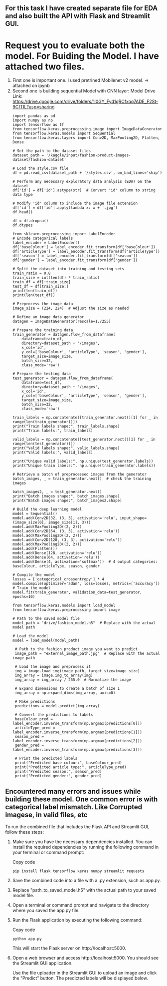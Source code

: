 ## For this task I have created separate file for EDA and also built the API with Flask and Streamlit GUI.

# Request you to evaluate both the model. For Buiding the Model. I have attached two files. 
   1) First one is important one. I used pretrined Mobilenet v2 model. -> attached on ipynb 
   2) Second one is building sequential Model with CNN layer:
        Model Drive Link: https://drive.google.com/drive/folders/1l0GY_Fyd1gRCfxqq7ADE_F2St-9CfTIL?usp=sharing
        ```
        import pandas as pd
        import numpy as np
        import tensorflow as tf
        from tensorflow.keras.preprocessing.image import ImageDataGenerator
        from tensorflow.keras.models import Sequential
        from tensorflow.keras.layers import Conv2D, MaxPooling2D, Flatten, Dense
        
        # Set the path to the dataset files
        dataset_path = '/kaggle/input/fashion-product-images-dataset/fashion-dataset'

        # Load the style.csv file
        df = pd.read_csv(dataset_path + '/styles.csv', on_bad_lines='skip')
       
        # Perform any necessary exploratory data analysis (EDA) on the dataset
        df['id'] = df['id'].astype(str)  # Convert 'id' column to string data type

        # Modify 'id' column to include the image file extension
        df['id'] = df['id'].apply(lambda x: x + '.jpg')
        df.head()
        
        df = df.dropna()
        df.dtypes
        
        from sklearn.preprocessing import LabelEncoder
        # Encode categorical labels
        label_encoder = LabelEncoder()
        df['baseColour'] = label_encoder.fit_transform(df['baseColour'])
        df['articleType'] = label_encoder.fit_transform(df['articleType'])
        df['season'] = label_encoder.fit_transform(df['season'])
        df['gender'] = label_encoder.fit_transform(df['gender'])

        # Split the dataset into training and testing sets
        train_ratio = 0.8
        train_size = int(len(df) * train_ratio)
        train_df = df[:train_size]
        test_df = df[train_size:]
        print(len(train_df))
        print(len(test_df))
        
        # Preprocess the image data
        image_size = (224, 224)  # Adjust the size as needed

        # Define an image data generator
        datagen = ImageDataGenerator(rescale=1./255)

        # Prepare the training data
        train_generator = datagen.flow_from_dataframe(
            dataframe=train_df,
            directory=dataset_path + '/images',
            x_col='id',
            y_col=['baseColour', 'articleType', 'season', 'gender'],
            target_size=image_size,
            batch_size=32,
            class_mode='raw')

        # Prepare the testing data
        test_generator = datagen.flow_from_dataframe(
            dataframe=test_df,
            directory=dataset_path + '/images',
            x_col='id',
            y_col=['baseColour', 'articleType', 'season', 'gender'],
            target_size=image_size,
            batch_size=32,
            class_mode='raw')
            
        train_labels = np.concatenate([train_generator.next()[1] for _ in range(len(train_generator))])
        print("Train labels shape:", train_labels.shape)
        print("Train labels:", train_labels)

        valid_labels = np.concatenate([test_generator.next()[1] for _ in range(len(test_generator))])
        print("Valid labels shape:", valid_labels.shape)
        print("Valid labels:", valid_labels)

        print("Unique valid labels:", np.unique(test_generator.labels))
        print("Unique train labels:", np.unique(train_generator.labels))
        
        # Retrieve a batch of preprocessed images from the generator
        batch_images, _ = train_generator.next()  # check the training images

        batch_images2, _ = test_generator.next() 
        print("Batch images shape:", batch_images.shape)
        print("Batch images shape:", batch_images2.shape)
        
        # Build the deep learning model
        model = Sequential()
        model.add(Conv2D(32, (3, 3), activation='relu', input_shape=(image_size[0], image_size[1], 3)))
        model.add(MaxPooling2D((2, 2)))
        model.add(Conv2D(64, (3, 3), activation='relu'))
        model.add(MaxPooling2D((2, 2)))
        model.add(Conv2D(128, (3, 3), activation='relu'))
        model.add(MaxPooling2D((2, 2)))
        model.add(Flatten())
        model.add(Dense(128, activation='relu'))
        model.add(Dense(64, activation='relu'))
        model.add(Dense(4, activation='softmax'))  # 4 output categories: baseColour, articleType, season, gender
        
        # Compile the model
        losses = ['categorical_crossentropy'] * 4
        model.compile(optimizer='adam', loss=losses, metrics=['accuracy'])
        # Train the model
        model.fit(train_generator, validation_data=test_generator, epochs=10)
         
        from tensorflow.keras.models import load_model
        from tensorflow.keras.preprocessing import image

        # Path to the saved model file
        model_path = "drive/fashion_model.h5"  # Replace with the actual model path

        # Load the model
        model = load_model(model_path)

         # Path to the fashion product image you want to predict
         image_path = "external_image_path.jpg"  # Replace with the actual image path

         # Load the image and preprocess it
         img = image.load_img(image_path, target_size=image_size)
         img_array = image.img_to_array(img)
         img_array = img_array / 255.0  # Normalize the image

         # Expand dimensions to create a batch of size 1
         img_array = np.expand_dims(img_array, axis=0)

         # Make predictions
         predictions = model.predict(img_array)

         # Convert the predictions to labels
         baseColour_pred = label_encoder.inverse_transform(np.argmax(predictions[0]))
         articleType_pred = label_encoder.inverse_transform(np.argmax(predictions[1]))
         season_pred = label_encoder.inverse_transform(np.argmax(predictions[2]))
         gender_pred = label_encoder.inverse_transform(np.argmax(predictions[3]))

         # Print the predicted labels
         print("Predicted base colour:", baseColour_pred)
         print("Predicted article type:", articleType_pred)
         print("Predicted season:", season_pred)
         print("Predicted gender:", gender_pred)

        ```
## Encountered many errors and issues while building these model. One common error is with categorical label mismatch. Like Corrupted imagese, in valid files, etc
To run the combined file that includes the Flask API and Streamlit GUI, follow these steps:

1) Make sure you have the necessary dependencies installed. You can install the required dependencies by running the following command in your terminal or command prompt:

    Copy code
    ```
    pip install flask tensorflow keras numpy streamlit requests
    ```
2) Save the combined code into a file with a .py extension, such as app.py.

3) Replace "path_to_saved_model.h5" with the actual path to your saved model file.

4) Open a terminal or command prompt and navigate to the directory where you saved the app.py file.

5) Run the Flask application by executing the following command:

    Copy code
    ```
    python app.py
    ```
    This will start the Flask server on http://localhost:5000.

6) Open a web browser and access http://localhost:5000. You should see the Streamlit GUI application.

   Use the file uploader in the Streamlit GUI to upload an image and click the "Predict" button. The predicted labels will be displayed below.
